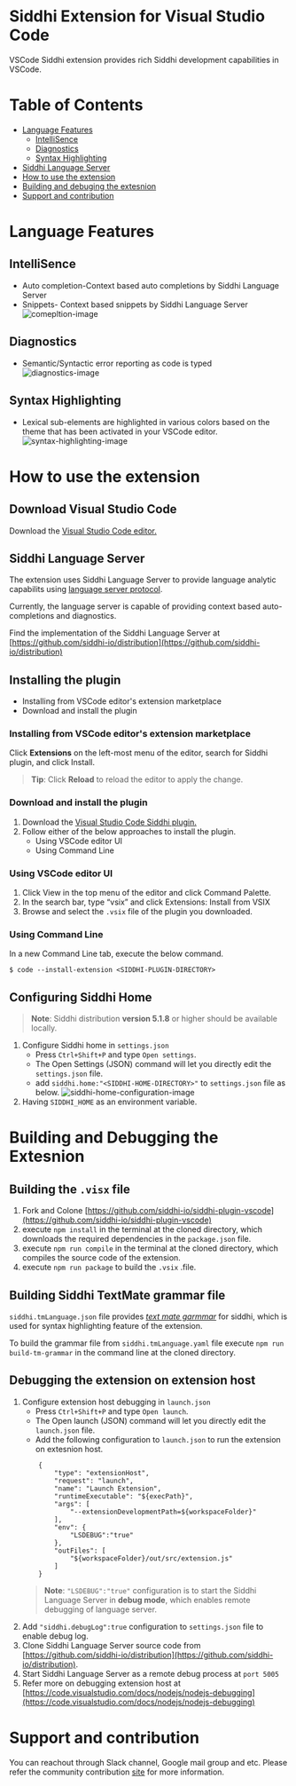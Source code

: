 # Siddhi Extension for Visual Studio Code
VSCode Siddhi extension provides rich Siddhi development capabilities in VSCode.

# Table of Contents
* [Language Features](#language-features)
    * [IntelliSence](#intellisence)
    * [Diagnostics](#diagnostics)
    * [Syntax Highlighting](#syntax-highlighting)
* [Siddhi Language Server](#siddhi-language-server)
* [How to use the extension](#how-to-use-the-extesnion)
* [Building and debuging the extesnion](#building-and-debugging-the-extension)
* [Support and contribution](#support-and-contribution)

# Language Features
## IntelliSence
* Auto completion-Context based auto completions by Siddhi Language Server
* Snippets- Context based snippets by Siddhi Language Server
![comepltion-image](./resources/images/completion.png)
## Diagnostics
* Semantic/Syntactic error reporting as code is typed
![diagnostics-image](./resources/images/diagnostics.png)

## Syntax Highlighting
* Lexical sub-elements are highlighted in various colors based on the theme that has been activated in your VSCode editor.
![syntax-highlighting-image](./resources/images/syntax_highlighting.png)
# How to use the extension
## Download Visual Studio Code
Download the [Visual Studio Code editor.](https://code.visualstudio.com/download)

## Siddhi Language Server
The extension uses Siddhi Language Server to provide language analytic capabilits using [language server protocol](https://microsoft.github.io/language-server-protocol/).

Currently, the language server is capable of providing context based auto-completions and diagnostics.

Find the implementation of the Siddhi Language Server at [https://github.com/siddhi-io/distribution](https://github.com/siddhi-io/distribution)

## Installing the plugin
* Installing from VSCode editor's extension marketplace
* Download and install the plugin

### Installing from VSCode editor's extension marketplace
Click **Extensions** on the left-most menu of the editor, search for Siddhi plugin, and click Install.
>**Tip**: Click **Reload** to reload the editor to apply the change.

### Download and install the plugin
1. Download the [Visual Studio Code Siddhi plugin.]()
2. Follow either of the below approaches to install the plugin.
    * Using VSCode editor UI
    * Using Command Line

### Using VSCode editor UI
1. Click View in the top menu of the editor and click Command Palette.
2. In the search bar, type “vsix” and click Extensions: Install from VSIX
3. Browse and select the `.vsix` file of the plugin you downloaded.

### Using Command Line
In a new Command Line tab, execute the below command.

`$ code --install-extension <SIDDHI-PLUGIN-DIRECTORY>`

## Configuring Siddhi Home
 >**Note**: Siddhi distribution **version 5.1.8** or higher should be available locally.
1. Configure Siddhi home in `settings.json`
    * Press `Ctrl+Shift+P`  and type  `Open settings`. 
    * The Open Settings (JSON) command will let you directly edit the `settings.json` file.
    * add `siddhi.home:"<SIDDHI-HOME-DIRECTORY>"` to `settings.json` file as below.
    ![siddhi-home-configuration-image](./resources/images/siddhi-home-configuration.png)
2. Having ``SIDDHI_HOME`` as an environment variable.

# Building and Debugging the Extesnion

## Building the `.visx` file
1. Fork and Colone  [https://github.com/siddhi-io/siddhi-plugin-vscode](https://github.com/siddhi-io/siddhi-plugin-vscode)
2. execute  `npm install` in the terminal at the cloned directory, which downloads the required dependencies in the `package.json` file.
3. execute  `npm run compile` in the terminal at the cloned directory, which compiles the source code of the extension.
4. execute `npm run package` to build the `.vsix` .file.

## Building Siddhi TextMate grammar file
`siddhi.tmLanguage.json` file provides [*text mate garmmar*](https://macromates.com/manual/en/language_grammars) for siddhi, which is used for syntax highlighting feature of the extension.

To build the grammar file from `siddhi.tmLanguage.yaml` file execute `npm run build-tm-grammar` in the command line at the cloned directory.

## Debugging the extension on extension host
1. Configure extension host debugging in `launch.json`
    * Press `Ctrl+Shift+P`  and type  `Open launch`. 
    * The Open launch (JSON) command will let you directly edit the  `launch.json` file.
    * Add the following configuration to `launch.json` to run the extension on extesnion host.
    ```
        {
            "type": "extensionHost",
            "request": "launch",
            "name": "Launch Extension",
            "runtimeExecutable": "${execPath}",
            "args": [
                "--extensionDevelopmentPath=${workspaceFolder}"
            ],
            "env": {
                "LSDEBUG":"true"
            },
            "outFiles": [
                "${workspaceFolder}/out/src/extension.js"
            ]
        }
    ```
    >**Note**: `"LSDEBUG":"true"` configuration is to start the Siddhi Language Server in **debug mode**, which enables remote debugging of language server.
2. Add  `"siddhi.debugLog":true` configuration to `settings.json` file to enable debug log.
3. Clone Siddhi Language Server source code from [https://github.com/siddhi-io/distribution](https://github.com/siddhi-io/distribution).
5. Start Siddhi Language Server as a remote debug process at `port 5005`
4. Refer more on debugging extension host at [https://code.visualstudio.com/docs/nodejs/nodejs-debugging](https://code.visualstudio.com/docs/nodejs/nodejs-debugging)


# Support and contribution
You can reachout through Slack channel, Google mail group and etc. Please refer the community contribution [site](https://siddhi.io/community/) for more information.






